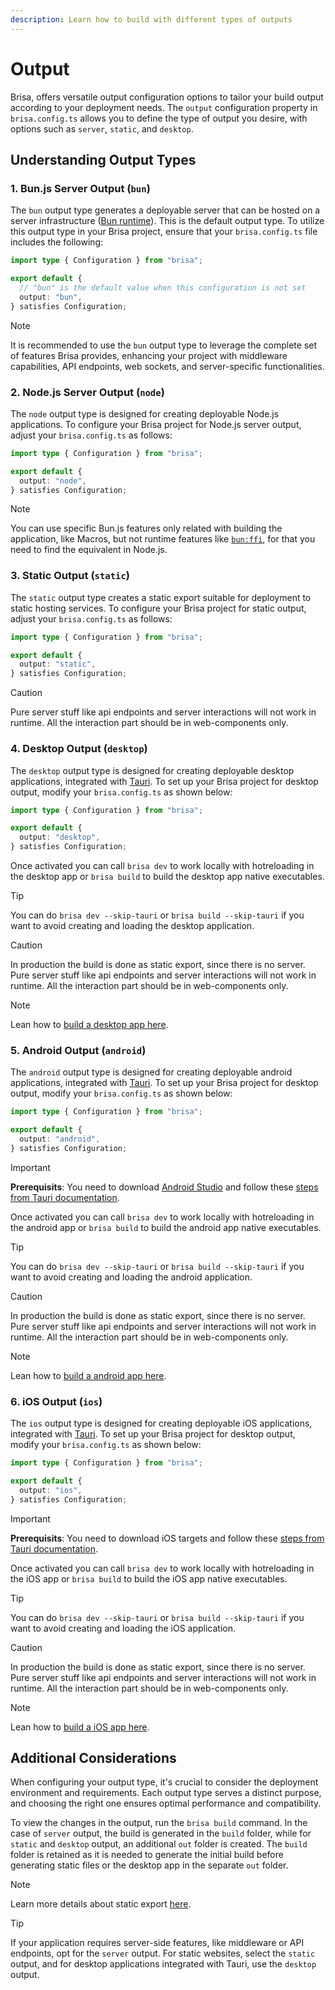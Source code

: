 ```yaml
---
description: Learn how to build with different types of outputs
---
```


# Output

Brisa, offers versatile output configuration options to tailor your build output according to your deployment needs. The `output` configuration property in `brisa.config.ts` allows you to define the type of output you desire, with options such as `server`, `static`, and `desktop`.

## Understanding Output Types

### 1. Bun.js Server Output (`bun`)

The `bun` output type generates a deployable server that can be hosted on a server infrastructure ([Bun runtime](https://bun.sh/docs/cli/run)). This is the default output type. To utilize this output type in your Brisa project, ensure that your `brisa.config.ts` file includes the following:

```ts
import type { Configuration } from "brisa";

export default {
  // "bun" is the default value when this configuration is not set
  output: "bun",
} satisfies Configuration;
```

> [!NOTE]
>
> It is recommended to use the `bun` output type to leverage the complete set of features Brisa provides, enhancing your project with middleware capabilities, API endpoints, web sockets, and server-specific functionalities.

### 2. Node.js Server Output (`node`)

The `node` output type is designed for creating deployable Node.js applications. To configure your Brisa project for Node.js server output, adjust your `brisa.config.ts` as follows:

```ts
import type { Configuration } from "brisa";

export default {
  output: "node",
} satisfies Configuration;
```

> [!NOTE]
>
> You can use specific Bun.js features only related with building the application, like Macros, but not runtime features like [`bun:ffi`](/building-your-application/configuring/zig-rust-c-files), for that you need to find the equivalent in Node.js.

### 3. Static Output (`static`)

The `static` output type creates a static export suitable for deployment to static hosting services. To configure your Brisa project for static output, adjust your `brisa.config.ts` as follows:

```ts
import type { Configuration } from "brisa";

export default {
  output: "static",
} satisfies Configuration;
```

> [!CAUTION]
>
> Pure server stuff like api endpoints and server interactions will not work in runtime. All the interaction part should be in web-components only.

### 4. Desktop Output (`desktop`)

The `desktop` output type is designed for creating deployable desktop applications, integrated with [Tauri](https://tauri.app/). To set up your Brisa project for desktop output, modify your `brisa.config.ts` as shown below:

```ts
import type { Configuration } from "brisa";

export default {
  output: "desktop",
} satisfies Configuration;
```

Once activated you can call `brisa dev` to work locally with hotreloading in the desktop app or `brisa build` to build the desktop app native executables.

> [!TIP]
>
> You can do `brisa dev --skip-tauri` or `brisa build --skip-tauri` if you want to avoid creating and loading the desktop application.

> [!CAUTION]
>
> In production the build is done as static export, since there is no server.
> Pure server stuff like api endpoints and server interactions will not work in runtime. All the interaction part should be in web-components only.

> [!NOTE]
>
> Lean how to [build a desktop app here](/building-your-application/building/desktop-app).

### 5. Android Output (`android`)

The `android` output type is designed for creating deployable android applications, integrated with [Tauri](https://tauri.app/). To set up your Brisa project for desktop output, modify your `brisa.config.ts` as shown below:

```ts
import type { Configuration } from "brisa";

export default {
  output: "android",
} satisfies Configuration;
```

> [!IMPORTANT]
>
> **Prerequisits**: You need to download [Android Studio](https://developer.android.com/studio) and follow these [steps from Tauri documentation](https://tauri.app/guides/prerequisites/#android).

Once activated you can call `brisa dev` to work locally with hotreloading in the android app or `brisa build` to build the android app native executables.

> [!TIP]
>
> You can do `brisa dev --skip-tauri` or `brisa build --skip-tauri` if you want to avoid creating and loading the android application.

> [!CAUTION]
>
> In production the build is done as static export, since there is no server.
> Pure server stuff like api endpoints and server interactions will not work in runtime. All the interaction part should be in web-components only.

> [!NOTE]
>
> Lean how to [build a android app here](/building-your-application/building/android-app).

### 6. iOS Output (`ios`)

The `ios` output type is designed for creating deployable iOS applications, integrated with [Tauri](https://tauri.app/). To set up your Brisa project for desktop output, modify your `brisa.config.ts` as shown below:

```ts
import type { Configuration } from "brisa";

export default {
  output: "ios",
} satisfies Configuration;
```

> [!IMPORTANT]
>
> **Prerequisits**: You need to download iOS targets and follow these [steps from Tauri documentation](https://tauri.app/guides/prerequisites/#ios).

Once activated you can call `brisa dev` to work locally with hotreloading in the iOS app or `brisa build` to build the iOS app native executables.

> [!TIP]
>
> You can do `brisa dev --skip-tauri` or `brisa build --skip-tauri` if you want to avoid creating and loading the iOS application.

> [!CAUTION]
>
> In production the build is done as static export, since there is no server.
> Pure server stuff like api endpoints and server interactions will not work in runtime. All the interaction part should be in web-components only.

> [!NOTE]
>
> Lean how to [build a iOS app here](/building-your-application/building/ios-app).

## Additional Considerations

When configuring your output type, it's crucial to consider the deployment environment and requirements. Each output type serves a distinct purpose, and choosing the right one ensures optimal performance and compatibility.

To view the changes in the output, run the `brisa build` command. In the case of `server` output, the build is generated in the `build` folder, while for `static` and `desktop` output, an additional `out` folder is created. The `build` folder is retained as it is needed to generate the initial build before generating static files or the desktop app in the separate `out` folder.

> [!NOTE]
>
> Learn more details about static export [here](/building-your-application/building/static-site-app).

> [!TIP]
>
> If your application requires server-side features, like middleware or API endpoints, opt for the `server` output. For static websites, select the `static` output, and for desktop applications integrated with Tauri, use the `desktop` output.
